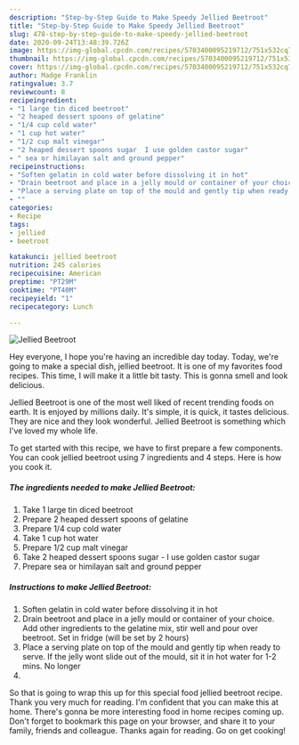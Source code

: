 ```yaml
---
description: "Step-by-Step Guide to Make Speedy Jellied Beetroot"
title: "Step-by-Step Guide to Make Speedy Jellied Beetroot"
slug: 478-step-by-step-guide-to-make-speedy-jellied-beetroot
date: 2020-09-24T13:48:39.726Z
image: https://img-global.cpcdn.com/recipes/5703400095219712/751x532cq70/jellied-beetroot-recipe-main-photo.jpg
thumbnail: https://img-global.cpcdn.com/recipes/5703400095219712/751x532cq70/jellied-beetroot-recipe-main-photo.jpg
cover: https://img-global.cpcdn.com/recipes/5703400095219712/751x532cq70/jellied-beetroot-recipe-main-photo.jpg
author: Madge Franklin
ratingvalue: 3.7
reviewcount: 8
recipeingredient:
- "1 large tin diced beetroot"
- "2 heaped dessert spoons of gelatine"
- "1/4 cup cold water"
- "1 cup hot water"
- "1/2 cup malt vinegar"
- "2 heaped dessert spoons sugar  I use golden castor sugar"
- " sea or himilayan salt and ground pepper"
recipeinstructions:
- "Soften gelatin in cold water before dissolving it in hot"
- "Drain beetroot and place in a jelly mould or container of your choice. Add other ingredients to the gelatine mix, stir well and pour over beetroot. Set in fridge (will be set by 2 hours)"
- "Place a serving plate on top of the mould and gently tip when ready to serve. If the jelly wont slide out of the mould, sit it in hot water for 1-2 mins. No longer"
- ""
categories:
- Recipe
tags:
- jellied
- beetroot

katakunci: jellied beetroot 
nutrition: 245 calories
recipecuisine: American
preptime: "PT29M"
cooktime: "PT40M"
recipeyield: "1"
recipecategory: Lunch

---
```



![Jellied Beetroot](https://img-global.cpcdn.com/recipes/5703400095219712/751x532cq70/jellied-beetroot-recipe-main-photo.jpg)

Hey everyone, I hope you're having an incredible day today. Today, we're going to make a special dish, jellied beetroot. It is one of my favorites food recipes. This time, I will make it a little bit tasty. This is gonna smell and look delicious.



Jellied Beetroot is one of the most well liked of recent trending foods on earth. It is enjoyed by millions daily. It's simple, it is quick, it tastes delicious. They are nice and they look wonderful. Jellied Beetroot is something which I've loved my whole life.


To get started with this recipe, we have to first prepare a few components. You can cook jellied beetroot using 7 ingredients and 4 steps. Here is how you cook it.

<!--inarticleads1-->

##### The ingredients needed to make Jellied Beetroot:

1. Take 1 large tin diced beetroot
1. Prepare 2 heaped dessert spoons of gelatine
1. Prepare 1/4 cup cold water
1. Take 1 cup hot water
1. Prepare 1/2 cup malt vinegar
1. Take 2 heaped dessert spoons sugar - I use golden castor sugar
1. Prepare  sea or himilayan salt and ground pepper




<!--inarticleads2-->

##### Instructions to make Jellied Beetroot:

1. Soften gelatin in cold water before dissolving it in hot
1. Drain beetroot and place in a jelly mould or container of your choice. Add other ingredients to the gelatine mix, stir well and pour over beetroot. Set in fridge (will be set by 2 hours)
1. Place a serving plate on top of the mould and gently tip when ready to serve. If the jelly wont slide out of the mould, sit it in hot water for 1-2 mins. No longer
1. 




So that is going to wrap this up for this special food jellied beetroot recipe. Thank you very much for reading. I'm confident that you can make this at home. There's gonna be more interesting food in home recipes coming up. Don't forget to bookmark this page on your browser, and share it to your family, friends and colleague. Thanks again for reading. Go on get cooking!
